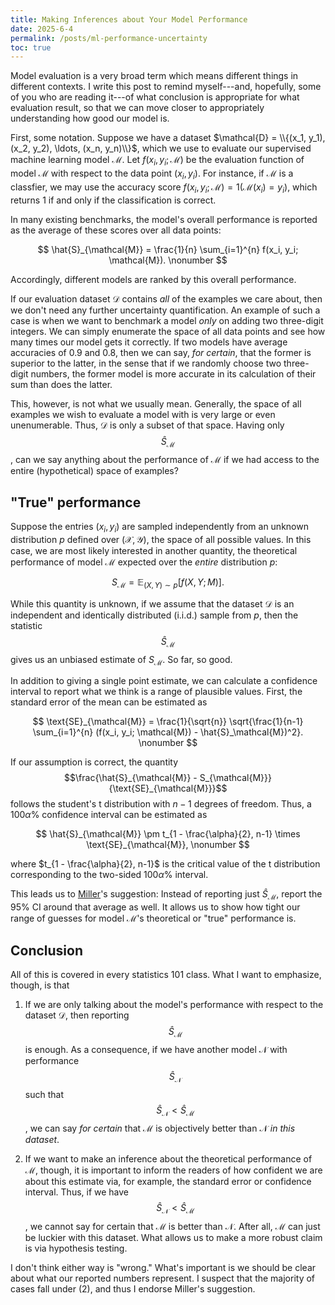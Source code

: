 ```yaml
---
title: Making Inferences about Your Model Performance
date: 2025-6-4
permalink: /posts/ml-performance-uncertainty
toc: true
---
```


Model evaluation is a very broad term which means different things in different contexts. I write this post to remind myself---and, hopefully, some of you who are reading it---of what conclusion is appropriate for what evaluation result, so that we can move closer to appropriately understanding how good our model is.

First, some notation. Suppose we have a dataset $\mathcal{D} = \\{(x_1, y_1), (x_2, y_2), \ldots, (x_n, y_n)\\}$, which we use to evaluate our supervised machine learning model $\mathcal{M}$. Let $f(x_i, y_i; \mathcal{M})$ be the evaluation function of model $\mathcal{M}$ with respect to the data point $(x_i, y_i)$. For instance, if $\mathcal{M}$ is a classfier, we may use the accuracy score $f(x_i, y_i; \mathcal{M}) = 1(\mathcal{M}(x_i) = y_i)$, which returns 1 if and only if the classification is correct.

In many existing benchmarks, the model's overall performance is reported as the average of these scores over all data points:

$$
\hat{S}_{\mathcal{M}} = \frac{1}{n} \sum_{i=1}^{n} f(x_i, y_i; \mathcal{M}). \nonumber
$$

Accordingly, different models are ranked by this overall performance.

If our evaluation dataset $\mathcal{D}$ contains *all* of the examples we care about, then we don't need any further uncertainty quantification. An example of such a case is when we want to benchmark a model *only* on adding two three-digit integers. We can simply enumerate the space of all data points and see how many times our model gets it correctly. If two models have average accuracies of 0.9 and 0.8, then we can say, *for certain*, that the former is superior to the latter, in the sense that if we randomly choose two three-digit numbers, the former model is more accurate in its calculation of their sum than does the latter.

This, however, is not what we usually mean. Generally, the space of all examples we wish to evaluate a model with is very large or even unenumerable. Thus, $\mathcal{D}$ is only a subset of that space. Having only $$\hat{S}_{\mathcal{M}}$$, can we say anything about the performance of $\mathcal{M}$ if we had access to the entire (hypothetical) space of examples?

## "True" performance

Suppose the entries $(x_i, y_i)$ are sampled independently from an unknown distribution $p$ defined over $(\mathcal{X}, \mathcal{Y})$, the space of all possible values. In this case, we are most likely interested in another quantity, the theoretical performance of model $\mathcal{M}$ expected over the *entire* distribution $p$:

$$
S_\mathcal{M} = \mathbb{E}_{(X, Y) \sim p} [f(X, Y; M)].  \nonumber
$$

While this quantity is unknown, if we assume that the dataset $\mathcal{D}$ is an independent and identically distributed (i.i.d.) sample from $p$, then the statistic $$\hat{S}_{\mathcal{M}}$$ gives us an unbiased estimate of $S_\mathcal{M}$. So far, so good.

In addition to giving a single point estimate, we can calculate a confidence interval to report what we think is a range of plausible values. First, the standard error of the mean can be estimated as

$$
\text{SE}_{\mathcal{M}} = \frac{1}{\sqrt{n}} \sqrt{\frac{1}{n-1} \sum_{i=1}^{n} (f(x_i, y_i; \mathcal{M}) - \hat{S}_\mathcal{M})^2}. \nonumber
$$

If our assumption is correct, the quantity $$\frac{\hat{S}_{\mathcal{M}} - S_{\mathcal{M}}}{\text{SE}_{\mathcal{M}}}$$ follows the student's t distribution with $n-1$ degrees of freedom. Thus, a $100\alpha\%$ confidence interval can be estimated as

$$
\hat{S}_{\mathcal{M}} \pm t_{1 - \frac{\alpha}{2}, n-1} \times \text{SE}_{\mathcal{M}}, \nonumber
$$

where $t_{1 - \frac{\alpha}{2}, n-1}$ is the critical value of the t distribution corresponding to the two-sided $100\alpha\%$ interval.

This leads us to [Miller](https://arxiv.org/abs/2411.00640)'s suggestion: Instead of reporting just $\hat{S}_{\mathcal{M}}$, report the 95% CI around that average as well. It allows us to show how tight our range of guesses for model $\mathcal{M}$'s theoretical or "true" performance is.

## Conclusion

All of this is covered in every statistics 101 class. What I want to emphasize, though, is that 

1. If we are only talking about the model's performance with respect to the dataset $\mathcal{D}$, then reporting  $$\hat{S}_{\mathcal{M}}$$ is enough. As a consequence, if we have another model $\mathcal{N}$ with performance $$\hat{S}_{\mathcal{N}}$$ such that $$\hat{S}_{\mathcal{N}} < \hat{S}_{\mathcal{M}}$$, we can say *for certain* that $\mathcal{M}$ is objectively better than $\mathcal{N}$ *in this dataset*.

2. If we want to make an inference about the theoretical performance of $\mathcal{M}$, though, it is important to inform the readers of how confident we are about this estimate via, for example, the standard error or confidence interval. Thus, if we have $$\hat{S}_{\mathcal{N}} < \hat{S}_{\mathcal{M}}$$, we cannot say for certain that $\mathcal{M}$ is better than $\mathcal{N}$. After all, $\mathcal{M}$ can just be luckier with this dataset. What allows us to make a more robust claim is via hypothesis testing.

I don't think either way is "wrong." What's important is we should be clear about what our reported numbers represent. I suspect that the majority of cases fall under (2), and thus I endorse Miller's suggestion.
